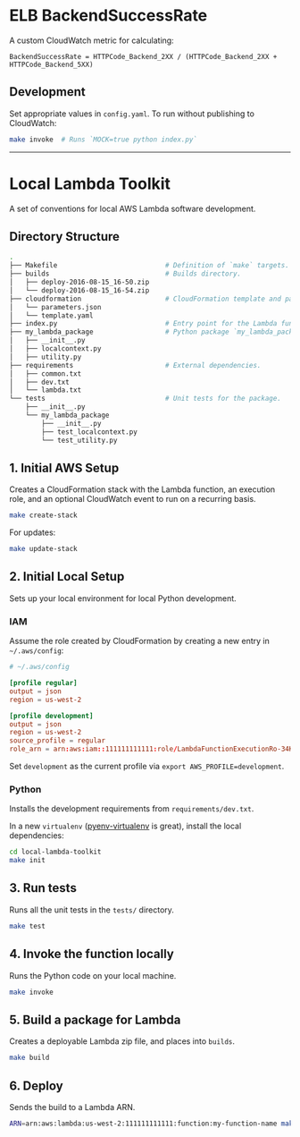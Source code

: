 # ELB BackendSuccessRate

A custom CloudWatch metric for calculating:

```
BackendSuccessRate = HTTPCode_Backend_2XX / (HTTPCode_Backend_2XX + HTTPCode_Backend_5XX)
```

## Development

Set appropriate values in `config.yaml`. To run without publishing to CloudWatch:

```bash
make invoke  # Runs `MOCK=true python index.py`
```

---

# Local Lambda Toolkit
A set of conventions for local AWS Lambda software development.

## Directory Structure

```bash
.
├── Makefile                           # Definition of `make` targets.
├── builds                             # Builds directory.
│   ├── deploy-2016-08-15_16-50.zip
│   └── deploy-2016-08-15_16-54.zip
├── cloudformation                     # CloudFormation template and parameters.
│   └── parameters.json
│   └── template.yaml
├── index.py                           # Entry point for the Lambda function.
├── my_lambda_package                  # Python package `my_lambda_package`.
│   ├── __init__.py
│   ├── localcontext.py
│   ├── utility.py
├── requirements                       # External dependencies.
│   ├── common.txt
│   ├── dev.txt
│   └── lambda.txt
└── tests                              # Unit tests for the package.
    ├── __init__.py
    └── my_lambda_package
        ├── __init__.py
        ├── test_localcontext.py
        └── test_utility.py
```

## 1. Initial AWS Setup

Creates a CloudFormation stack with the Lambda function, an execution role, and an optional CloudWatch event to run on a recurring basis.

```bash
make create-stack
```

For updates:

```bash
make update-stack
```


## 2. Initial Local Setup

Sets up your local environment for local Python development.

### IAM
Assume the role created by CloudFormation by creating a new entry in `~/.aws/config`:

```conf
# ~/.aws/config

[profile regular]
output = json
region = us-west-2

[profile development]
output = json
region = us-west-2
source_profile = regular
role_arn = arn:aws:iam::111111111111:role/LambdaFunctionExecutionRo-34K8PIBFMONR
```

Set `development` as the current profile via `export AWS_PROFILE=development`.

### Python

Installs the development requirements from `requirements/dev.txt`.

In a new `virtualenv` ([pyenv-virtualenv](https://github.com/yyuu/pyenv-virtualenv) is great), install the local dependencies:

```bash
cd local-lambda-toolkit
make init
```

## 3. Run tests

Runs all the unit tests in the `tests/` directory.

```bash
make test
```

## 4. Invoke the function locally

Runs the Python code on your local machine.

```bash
make invoke
```

## 5. Build a package for Lambda

Creates a deployable Lambda zip file, and places into `builds`.

```bash
make build
```

## 6. Deploy

Sends the build to a Lambda ARN.

```bash
ARN=arn:aws:lambda:us-west-2:111111111111:function:my-function-name make deploy
```
